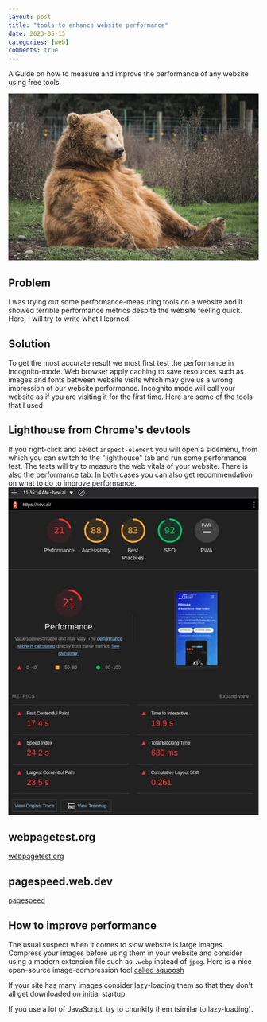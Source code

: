 ```yaml
---
layout: post
title: "tools to enhance website performance"
date: 2023-05-15
categories: [web]
comments: true
---
```


A Guide on how to measure and improve the performance of any website using free tools.

<img src="/assets/2023-05-15-tools-to-enhance-website-performance/bear.jpg"/>

## Problem

I was trying out some performance-measuring tools on a website and it showed terrible performance metrics despite the website feeling quick. Here, I will try to write what I learned.

## Solution

To get the most accurate result we must first test the performance in incognito-mode. Web browser apply caching to save resources such as images and fonts between website visits which may give us a wrong impression of our website performance. Incognito mode will call your website as if you are visiting it for the first time.
Here are some of the tools that I used

## Lighthouse from Chrome's devtools

If you right-click and select `inspect-element` you will open a sidemenu, from which you can switch to the "lighthouse" tab and run some performance test. The tests will try to measure the web vitals of your website.
There is also the performance tab. In both cases you can also get recommendation on what to do to improve performance.
<img src="/assets/2023-05-15-tools-to-enhance-website-performance/lighthouse.jpg"/>

## webpagetest.org

[webpagetest.org](https://www.webpagetest.org/)

## pagespeed.web.dev

[pagespeed](https://pagespeed.web.dev/)

## How to improve performance

The usual suspect when it comes to slow website is large images. Compress your images before using them in your website and consider using a modern extension file such as `.webp` instead of `jpeg`. Here is a nice open-source image-compression tool [called squoosh](https://squoosh.app/)

If your site has many images consider lazy-loading them so that they don't all get downloaded on initial startup.

If you use a lot of JavaScript, try to chunkify them (similar to lazy-loading).
